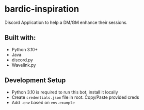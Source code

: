 # bardic-inspiration
Discord Application to help a DM/GM enhance their sessions.

## Built with:
* Python 3.10+
* Java
* discord.py
* Wavelink.py

## Development Setup
- Python 3.10 is required to run this bot, install it locally
- Create `credentials.json` file in root. Copy/Paste provided creds
- Add `.env` based on `env.example`
